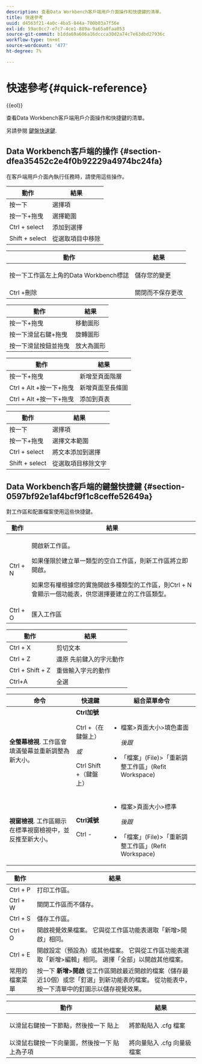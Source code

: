```yaml
---
description: 查看Data Workbench客戶端用戶介面操作和快捷鍵的清單。
title: 快速參考
uuid: d4563f21-4a0c-4ba5-844a-700b03a7f56e
exl-id: 59ac0cc7-e7c7-4ce1-889a-9a65a0faa853
source-git-commit: b1dda69a606a16dccca30d2a74c7e63dbd27936c
workflow-type: tm+mt
source-wordcount: '477'
ht-degree: 7%

---
```


# 快速參考{#quick-reference}

{{eol}}

查看Data Workbench客戶端用戶介面操作和快捷鍵的清單。

另請參閱 [鍵盤快速鍵](../../../home/c-get-started/c-vis/c-qk-ref.md#section-0597bf92e1af4bcf9f1c8ceffe52649a).

## Data Workbench客戶端的操作 {#section-dfea35452c2e4f0b92229a4974bc24fa}

在客戶端用戶介面內執行任務時，請使用這些操作。

| 動作 | 結果 |
|---|---|
| 按一下 | 選擇項 |
| 按一下+拖曳 | 選擇範圍 |
| Ctrl + select | 添加到選擇 |
| Shift + select | 從選取項目中移除 |

<table id="table_468868B713E94F08BFF8F5C468F5100B"> 
 <thead> 
  <tr> 
   <th colname="col1" class="entry"> 動作 </th> 
   <th colname="col2" class="entry"> 結果 </th> 
  </tr> 
 </thead>
 <tbody> 
  <tr> 
   <td colname="col1"> 按一下工作區左上角的Data Workbench標誌 </td> 
   <td colname="col2"> <p>儲存您的變更 </p> </td> 
  </tr> 
  <tr> 
   <td colname="col1"> Ctrl +刪除 </td> 
   <td colname="col2"> 關閉而不保存更改 </td> 
  </tr> 
 </tbody> 
</table>

| 動作 | 結果 |
|---|---|
| 按一下+拖曳 | 移動圖形 |
| 按一下滑鼠右鍵+拖曳 | 旋轉圖形 |
| 按一下滑鼠按鈕並拖曳 | 放大為圖形 |

| 動作 | 結果 |
|---|---|
| 按一下+拖曳 | 新增至頁面階層 |
| Ctrl + Alt +按一下+拖曳 | 新增頁面至長條圖 |
| Ctrl + Alt +按一下+拖曳 | 添加到頁表 |

| 動作 | 結果 |
|---|---|
| 按一下 | 選擇項 |
| 按一下+拖曳 | 選擇文本範圍 |
| Ctrl + select | 將文本添加到選擇 |
| Shift + select | 從選取項目移除文字 |

## Data Workbench客戶端的鍵盤快捷鍵 {#section-0597bf92e1af4bcf9f1c8ceffe52649a}

對工作區和配置檔案使用這些快捷鍵。

<table id="table_169AD5F75C92449FACEAC64660B4B50D"> 
 <thead> 
  <tr> 
   <th colname="col1" class="entry"> 動作 </th> 
   <th colname="col2" class="entry"> 結果 </th> 
  </tr>
 </thead>
 <tbody> 
  <tr> 
   <td colname="col1"> Ctrl + N </td> 
   <td colname="col2"> <p>開啟新工作區。 </p> <p>如果僅限於建立單一類型的空白工作區，則新工作區將立即開啟。 </p> <p>如果您有權根據您的實施開啟多種類型的工作區，則Ctrl + N會顯示一個功能表，供您選擇要建立的工作區類型。 </p> </td> 
  </tr> 
  <tr> 
   <td colname="col1"> Ctrl + O </td> 
   <td colname="col2"> 匯入工作區 </td> 
  </tr> 
 </tbody> 
</table>

| 動作 | 結果 |
|---|---|
| Ctrl + X | 剪切文本 |
| Ctrl + Z | 還原 先前鍵入的字元動作 |
| Ctrl + Shift + Z | 重做輸入字元的動作 |
| Ctrl+A | 全選 |

<table id="table_A01C514C99F043338D183A6839E03DEA"> 
 <thead> 
  <tr> 
   <th colname="col1" class="entry"> 命令 </th> 
   <th colname="col2" class="entry"> 快速鍵 </th> 
   <th colname="col3" class="entry"> 組合菜單命令 </th> 
  </tr>
 </thead>
 <tbody> 
  <tr> 
   <td colname="col1"><b>全螢幕檢視</b>. 工作區會填滿螢幕並重新調整為新大小。 </td> 
   <td colname="col2"><b>Ctrl加號</b> <p>Ctrl +（在鍵盤上） </p> <p><i> 或 </i> </p> <p>Ctrl Shift +（鍵盤上） </p> </td> 
   <td colname="col3"> 
    <ul id="ul_C7C731B894D946D9916F50806F015857"> 
     <li id="li_452B4C119B1A40038A408CFFC53653A9">檔案&gt;頁面大小&gt;填色畫面 <p><i>後跟</i> </p> </li> 
     <li id="li_DE9B8B31B9F24A6AA68A1D0DB886B501">「檔案」(File)&gt;「重新調整工作區」(Refit Workspace) </li> 
    </ul> </td> 
  </tr> 
  <tr> 
   <td colname="col1"><b>視窗檢視</b>. 工作區顯示在標準視窗檢視中，並反推至新大小。 </td> 
   <td colname="col2"><b>Ctrl減號</b> <p>Ctrl - </p> </td> 
   <td colname="col3"> 
    <ul id="ul_3474B9EFD69343C09BC84E485D896C28"> 
     <li id="li_820BAED76FF24A5785E6D89C5C692DD5">檔案&gt;頁面大小&gt;標準 <p><i>後跟</i> </p> </li> 
     <li id="li_337789F282CE4C2C990C67B115782454">「檔案」(File)&gt;「重新調整工作區」(Refit Workspace) </li> 
    </ul> </td> 
  </tr> 
 </tbody> 
</table>

| 動作 | 結果 |
|---|---|
| Ctrl + P | 打印工作區。 |
| Ctrl + W | 關閉工作區而不儲存。 |
| Ctrl + S | 儲存工作區。 |
| Ctrl + O | 開啟視覺效果檔案。 它與從工作區功能表選取「新增>開啟」相同。 |
| Ctrl + E | 開啟設定（預設為）或其他檔案。 它與從工作區功能表選取「新增>編輯」相同。 選擇「全部」以開啟其他檔案。 |
| 常用的檔案菜單 | 按一下 **新增>開啟** 從工作區開啟最近開啟的檔案（儲存最近10個）或您「釘選」到新功能表的檔案。 從功能表中，按一下清單中的釘圖示以儲存視覺效果。 |

<table id="table_99414A5999F94A2EAB2BBBA27EE487F5"> 
 <thead> 
  <tr> 
   <th colname="col1" class="entry"> 動作 </th> 
   <th colname="col2" class="entry"> 結果 </th> 
  </tr>
 </thead>
 <tbody> 
  <tr> 
   <td colname="col1"> <p>以滑鼠右鍵按一下節點，然後按一下 <span class="uicontrol"> 貼上</span> </p> </td> 
   <td colname="col2"> <p>將節點貼入 <span class="filepath"> .cfg</span> 檔案 </p> </td> 
  </tr> 
  <tr> 
   <td colname="col1">以滑鼠右鍵按一下向量圖，然後按一下 <span class="uicontrol"> 貼上為子項</span> </td> 
   <td colname="col2">將向量貼入 <span class="filepath"> .cfg</span> 向量級檔案 </td> 
  </tr> 
 </tbody> 
</table>
